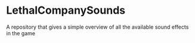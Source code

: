 # LethalCompanySounds
A repository that gives a simple overview of all the available sound effects in the game
